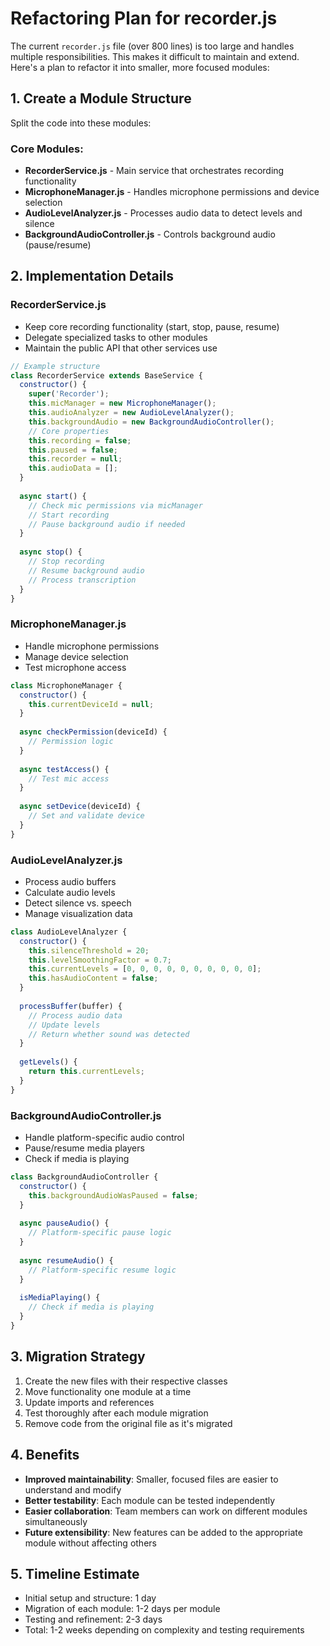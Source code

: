 # Refactoring Plan for recorder.js

The current `recorder.js` file (over 800 lines) is too large and handles multiple responsibilities. This makes it difficult to maintain and extend. Here's a plan to refactor it into smaller, more focused modules:

## 1. Create a Module Structure

Split the code into these modules:

### Core Modules:
- **RecorderService.js** - Main service that orchestrates recording functionality
- **MicrophoneManager.js** - Handles microphone permissions and device selection
- **AudioLevelAnalyzer.js** - Processes audio data to detect levels and silence
- **BackgroundAudioController.js** - Controls background audio (pause/resume)

## 2. Implementation Details

### RecorderService.js
- Keep core recording functionality (start, stop, pause, resume)
- Delegate specialized tasks to other modules
- Maintain the public API that other services use

```javascript
// Example structure
class RecorderService extends BaseService {
  constructor() {
    super('Recorder');
    this.micManager = new MicrophoneManager();
    this.audioAnalyzer = new AudioLevelAnalyzer();
    this.backgroundAudio = new BackgroundAudioController();
    // Core properties
    this.recording = false;
    this.paused = false;
    this.recorder = null;
    this.audioData = [];
  }
  
  async start() {
    // Check mic permissions via micManager
    // Start recording
    // Pause background audio if needed
  }
  
  async stop() {
    // Stop recording
    // Resume background audio
    // Process transcription
  }
}
```

### MicrophoneManager.js
- Handle microphone permissions
- Manage device selection
- Test microphone access

```javascript
class MicrophoneManager {
  constructor() {
    this.currentDeviceId = null;
  }
  
  async checkPermission(deviceId) {
    // Permission logic
  }
  
  async testAccess() {
    // Test mic access
  }
  
  async setDevice(deviceId) {
    // Set and validate device
  }
}
```

### AudioLevelAnalyzer.js
- Process audio buffers
- Calculate audio levels
- Detect silence vs. speech
- Manage visualization data

```javascript
class AudioLevelAnalyzer {
  constructor() {
    this.silenceThreshold = 20;
    this.levelSmoothingFactor = 0.7;
    this.currentLevels = [0, 0, 0, 0, 0, 0, 0, 0, 0, 0];
    this.hasAudioContent = false;
  }
  
  processBuffer(buffer) {
    // Process audio data
    // Update levels
    // Return whether sound was detected
  }
  
  getLevels() {
    return this.currentLevels;
  }
}
```

### BackgroundAudioController.js
- Handle platform-specific audio control
- Pause/resume media players
- Check if media is playing

```javascript
class BackgroundAudioController {
  constructor() {
    this.backgroundAudioWasPaused = false;
  }
  
  async pauseAudio() {
    // Platform-specific pause logic
  }
  
  async resumeAudio() {
    // Platform-specific resume logic
  }
  
  isMediaPlaying() {
    // Check if media is playing
  }
}
```

## 3. Migration Strategy

1. Create the new files with their respective classes
2. Move functionality one module at a time
3. Update imports and references
4. Test thoroughly after each module migration
5. Remove code from the original file as it's migrated

## 4. Benefits

- **Improved maintainability**: Smaller, focused files are easier to understand and modify
- **Better testability**: Each module can be tested independently
- **Easier collaboration**: Team members can work on different modules simultaneously
- **Future extensibility**: New features can be added to the appropriate module without affecting others

## 5. Timeline Estimate

- Initial setup and structure: 1 day
- Migration of each module: 1-2 days per module
- Testing and refinement: 2-3 days
- Total: 1-2 weeks depending on complexity and testing requirements 